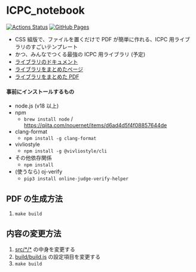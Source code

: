 # ICPC_notebook

[![Actions Status](https://github.com/tatyam-prime/ICPC_notebook/workflows/verify/badge.svg)](https://github.com/tatyam-prime/ICPC_notebook/actions) [![GitHub Pages](https://img.shields.io/static/v1?label=GitHub+Pages&message=document+&color=brightgreen&logo=github)](https://tatyam-prime.github.io/ICPC_notebook/)

- CSS 組版で、ファイルを置くだけで PDF が簡単に作れる、ICPC 用ライブラリのすごいテンプレート
- かつ、みんなでつくる最強の ICPC 用ライブラリ (予定)
- [ライブラリのドキュメント](https://tatyam-prime.github.io/ICPC_notebook/)
- [ライブラリをまとめたページ](https://tatyam-prime.github.io/ICPC_notebook/notebook.html)
- [ライブラリをまとめた PDF](https://tatyam-prime.github.io/ICPC_notebook/notebook.pdf)

#### 事前にインストールするもの

- node.js (v18 以上)
- npm
    - `brew install node` / <https://qiita.com/nouernet/items/d6ad4d5f4f08857644de>
- clang-format
    - `npm install -g clang-format`
- vivliostyle
    - `npm install -g @vivliostyle/cli`
- その他依存関係
    - `npm install`
- (使うなら) oj-verify
    - `pip3 install online-judge-verify-helper`

## PDF の生成方法

1. `make build`

## 内容の変更方法

1. [src/\*/\*](src/) の中身を変更する
2. [build/build.js](build/build.js) の設定項目を変更する
3. `make build`

